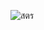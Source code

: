 ![สตร](https://user-images.githubusercontent.com/88103945/140508459-adcca6c9-242f-4bf7-b7de-805e591ff5f7.jpg)

